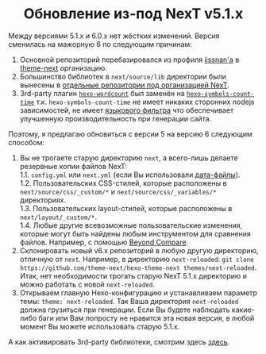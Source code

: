 <h1 align="center">Обновление из-под NexT v5.1.x</h1>

Между версиями 5.1.x и 6.0.x нет жёстких изменений. Версия сменилась на мажорную 6 по следующим причинам:

1. Основной репозиторий перебазировался из профиля [iissnan'а](https://github.com/iissnan/hexo-theme-next) в [theme-next](https://github.com/theme-next) организацию.
2. Большинство библиотек в `next/source/lib` директории были вынесены в [отдельные репозитории под организацией NexT](https://github.com/theme-next).
3. 3rd-party плагин [`hexo-wordcount`](https://github.com/willin/hexo-wordcount) был заменён на [`hexo-symbols-count-time`](https://github.com/theme-next/hexo-symbols-count-time) т.к. `hexo-symbols-count-time` не имеет никаких сторонних nodejs зависимостей, не имеет [языкового фильтра](https://github.com/willin/hexo-wordcount/issues/7) что обеспечивает улучшенную производительность при генерации сайта.

Поэтому, я предлагаю обновиться с версии 5 на версию 6 следующим способом:

1. Вы не трогаете старую директорию `next`, а всего-лишь делаете резервные копии файлов NexT:\
   1.1. `config.yml` или `next.yml` (если Вы использовали [дата-файлы](DATA-FILES.md)).\
   1.2. Пользовательских CSS-стилей, которые расположены в `next/source/css/_custom/*` и `next/source/css/_variables/*` директориях.\
   1.3. Пользовательских layout-стилей, которые расположены в `next/layout/_custom/*`.\
   1.4. Любые другие всевозможные пользовательские изменения, которые могут быть найдены любым инструментом для сравнения файлов. Например, с помощью [Beyond Compare](https://github.com/ivan-nginx/beyond-compare).
2. Склонировать новый v6.x репозиторий в любую другую директорию, отличную от `next`. Например, в директорию `next-reloaded`: `git clone https://github.com/theme-next/hexo-theme-next themes/next-reloaded`. Итак, нет необходимости трогать старую NexT 5.1.x директорию и можно работать с новой `next-reloaded`.
3. Открываем главную Hexo-конфигурацию и устанавливаем параметр темы: `theme: next-reloaded`. Так Ваша директория `next-reloaded` должна грузиться при генерации. Если Вы будете наблюдать какие-либо баги или Вам попросту не нравится эта новая версия, в любой момент Вы можете использовать старую 5.1.x.

А как активировать 3rd-party библиотеки, смотрим здесь [здесь](https://github.com/theme-next/hexo-theme-next/blob/master/docs/ru/INSTALLATION.md#%D0%A8%D0%B0%D0%B3-3--%D0%9A%D0%BE%D0%BD%D1%84%D0%B8%D0%B3%D1%83%D1%80%D0%B8%D1%80%D1%83%D0%B5%D0%BC).
